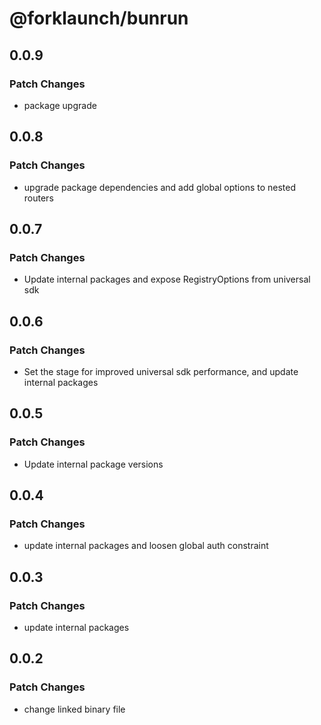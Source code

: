 # @forklaunch/bunrun

## 0.0.9

### Patch Changes

- package upgrade

## 0.0.8

### Patch Changes

- upgrade package dependencies and add global options to nested routers

## 0.0.7

### Patch Changes

- Update internal packages and expose RegistryOptions from universal sdk

## 0.0.6

### Patch Changes

- Set the stage for improved universal sdk performance, and update internal packages

## 0.0.5

### Patch Changes

- Update internal package versions

## 0.0.4

### Patch Changes

- update internal packages and loosen global auth constraint

## 0.0.3

### Patch Changes

- update internal packages

## 0.0.2

### Patch Changes

- change linked binary file

